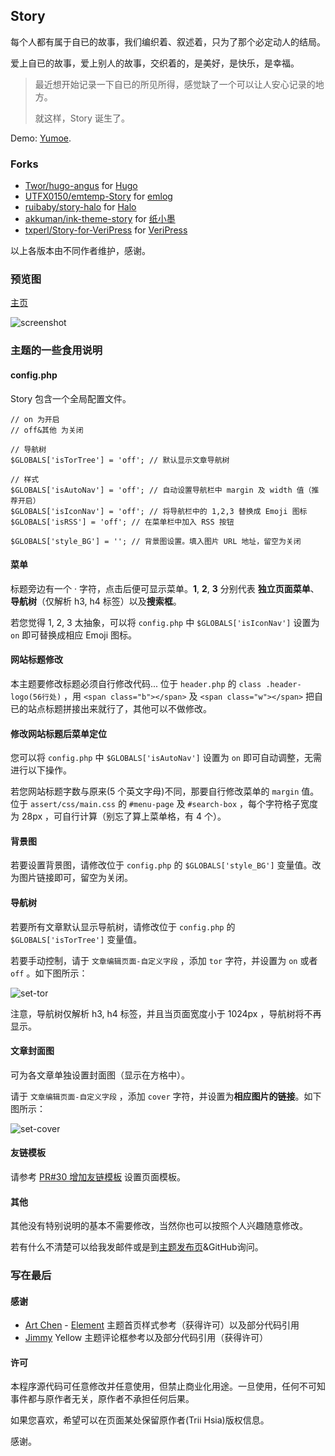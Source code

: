 ## Story

每个人都有属于自已的故事，我们编织着、叙述着，只为了那个必定动人的结局。

爱上自已的故事，爱上别人的故事，交织着的，是美好，是快乐，是幸福。

> 最近想开始记录一下自已的所见所得，感觉缺了一个可以让人安心记录的地方。
>  
> 就这样，Story 诞生了。

Demo: [Yumoe](https://yumoe.com/).

### Forks

- [Twor/hugo-angus](https://github.com/Twor/hugo-angus) for [Hugo](https://github.com/gohugoio/hugo)
- [UTFX0150/emtemp-Story](https://github.com/UTFX0150/emtemp-Story) for [emlog](https://www.emlog.net/)
- [ruibaby/story-halo](https://github.com/ruibaby/story-halo) for [Halo](https://github.com/ruibaby/halo)
- [akkuman/ink-theme-story](https://github.com/akkuman/ink-theme-story) for [纸小墨](https://www.chole.io/)
- [txperl/Story-for-VeriPress](https://github.com/txperl/Story-for-VeriPress) for [VeriPress](https://github.com/veripress/veripress)

以上各版本由不同作者维护，感谢。

### 预览图

[主页](https://i.loli.net/2018/10/09/5bbcbea01d230.png)

![screenshot](screenshot.png)

### 主题的一些食用说明

#### config.php

Story 包含一个全局配置文件。

``` 
// on 为开启
// off&其他 为关闭

// 导航树
$GLOBALS['isTorTree'] = 'off'; // 默认显示文章导航树

// 样式
$GLOBALS['isAutoNav'] = 'off'; // 自动设置导航栏中 margin 及 width 值（推荐开启）
$GLOBALS['isIconNav'] = 'off'; // 将导航栏中的 1,2,3 替换成 Emoji 图标
$GLOBALS['isRSS'] = 'off'; // 在菜单栏中加入 RSS 按钮

$GLOBALS['style_BG'] = ''; // 背景图设置。填入图片 URL 地址，留空为关闭
```

#### 菜单

标题旁边有一个 · 字符，点击后便可显示菜单。**1**, **2**, **3** 分别代表 **独立页面菜单**、**导航树**（仅解析 h3, h4 标签）以及**搜索框**。

若您觉得 1, 2, 3 太抽象，可以将 `config.php` 中 `$GLOBALS['isIconNav']` 设置为 `on` 即可替换成相应 Emoji 图标。

#### 网站标题修改

本主题要修改标题必须自行修改代码... 位于 `header.php` 的 `class .header-logo(56行处)` ，用 `<span class="b"></span>` 及 `<span class="w"></span>` 把自已的站点标题拼接出来就行了，其他可以不做修改。

#### 修改网站标题后菜单定位

您可以将 `config.php` 中 `$GLOBALS['isAutoNav']` 设置为 `on` 即可自动调整，无需进行以下操作。

若您网站标题字数与原来(5 个英文字母)不同，那要自行修改菜单的 `margin` 值。位于 `assert/css/main.css` 的 `#menu-page` 及 `#search-box` ，每个字符格子宽度为 28px ，可自行计算（别忘了算上菜单格，有 4 个）。

#### 背景图

若要设置背景图，请修改位于 `config.php` 的 `$GLOBALS['style_BG']` 变量值。改为图片链接即可，留空为关闭。

#### 导航树

若要所有文章默认显示导航树，请修改位于 `config.php` 的 `$GLOBALS['isTorTree']` 变量值。

若要手动控制，请于 `文章编辑页面-自定义字段` ，添加 `tor` 字符，并设置为 `on` 或者 `off` 。如下图所示：

![set-tor](https://i.loli.net/2020/08/01/hBAa4bUm9MS3DgZ.png)

注意，导航树仅解析 h3, h4 标签，并且当页面宽度小于 1024px ，导航树将不再显示。

#### 文章封面图

可为各文章单独设置封面图（显示在方格中）。

请于 `文章编辑页面-自定义字段` ，添加 `cover` 字符，并设置为**相应图片的链接**。如下图所示：

![set-cover](https://i.loli.net/2020/08/01/uc36qYJQvEwICgA.png)

#### 友链模板

请参考 [PR#30 增加友链模板](https://github.com/txperl/Story-for-Typecho/pull/30) 设置页面模板。

#### 其他

其他没有特别说明的基本不需要修改，当然你也可以按照个人兴趣随意修改。

若有什么不清楚可以给我发邮件或是到[主题发布页](https://yumoe.com/archives/story.html)&GitHub询问。

### 写在最后

#### 感谢

* [Art Chen](https://about.me/hermitage) - [Element](https://github.com/artchen/hexo-theme-element) 主题首页样式参考（获得许可）以及部分代码引用
* [Jimmy](https://jimmycai.com/) Yellow 主题评论框参考以及部分代码引用（获得许可）

#### 许可

本程序源代码可任意修改并任意使用，但禁止商业化用途。一旦使用，任何不可知事件都与原作者无关，原作者不承担任何后果。

如果您喜欢，希望可以在页面某处保留原作者(Trii Hsia)版权信息。

感谢。
